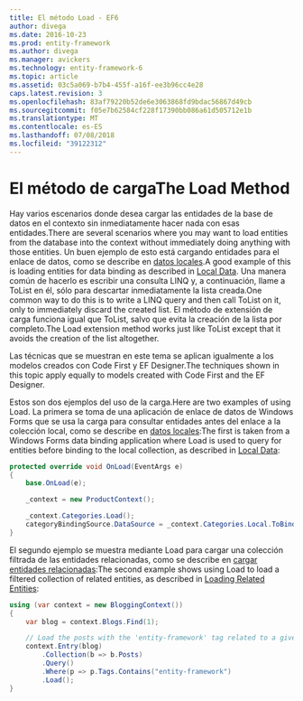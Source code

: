 ```yaml
---
title: El método Load - EF6
author: divega
ms.date: 2016-10-23
ms.prod: entity-framework
ms.author: divega
ms.manager: avickers
ms.technology: entity-framework-6
ms.topic: article
ms.assetid: 03c5a069-b7b4-455f-a16f-ee3b96cc4e28
caps.latest.revision: 3
ms.openlocfilehash: 83af79220b52de6e3063868fd9bdac56867d49cb
ms.sourcegitcommit: f05e7b62584cf228f17390bb086a61d505712e1b
ms.translationtype: MT
ms.contentlocale: es-ES
ms.lasthandoff: 07/08/2018
ms.locfileid: "39122312"
---
```

# <a name="the-load-method"></a><span data-ttu-id="bf0b1-102">El método de carga</span><span class="sxs-lookup"><span data-stu-id="bf0b1-102">The Load Method</span></span>
<span data-ttu-id="bf0b1-103">Hay varios escenarios donde desea cargar las entidades de la base de datos en el contexto sin inmediatamente hacer nada con esas entidades.</span><span class="sxs-lookup"><span data-stu-id="bf0b1-103">There are several scenarios where you may want to load entities from the database into the context without immediately doing anything with those entities.</span></span> <span data-ttu-id="bf0b1-104">Un buen ejemplo de esto está cargando entidades para el enlace de datos, como se describe en [datos locales](~/ef6/querying/local-data.md).</span><span class="sxs-lookup"><span data-stu-id="bf0b1-104">A good example of this is loading entities for data binding as described in [Local Data](~/ef6/querying/local-data.md).</span></span> <span data-ttu-id="bf0b1-105">Una manera común de hacerlo es escribir una consulta LINQ y, a continuación, llame a ToList en él, sólo para descartar inmediatamente la lista creada.</span><span class="sxs-lookup"><span data-stu-id="bf0b1-105">One common way to do this is to write a LINQ query and then call ToList on it, only to immediately discard the created list.</span></span> <span data-ttu-id="bf0b1-106">El método de extensión de carga funciona igual que ToList, salvo que evita la creación de la lista por completo.</span><span class="sxs-lookup"><span data-stu-id="bf0b1-106">The Load extension method works just like ToList except that it avoids the creation of the list altogether.</span></span>  

<span data-ttu-id="bf0b1-107">Las técnicas que se muestran en este tema se aplican igualmente a los modelos creados con Code First y EF Designer.</span><span class="sxs-lookup"><span data-stu-id="bf0b1-107">The techniques shown in this topic apply equally to models created with Code First and the EF Designer.</span></span>  

<span data-ttu-id="bf0b1-108">Estos son dos ejemplos del uso de la carga.</span><span class="sxs-lookup"><span data-stu-id="bf0b1-108">Here are two examples of using Load.</span></span> <span data-ttu-id="bf0b1-109">La primera se toma de una aplicación de enlace de datos de Windows Forms que se usa la carga para consultar entidades antes del enlace a la colección local, como se describe en [datos locales](~/ef6/querying/local-data.md):</span><span class="sxs-lookup"><span data-stu-id="bf0b1-109">The first is taken from a Windows Forms data binding application where Load is used to query for entities before binding to the local collection, as described in [Local Data](~/ef6/querying/local-data.md):</span></span>  

``` csharp
protected override void OnLoad(EventArgs e)
{
    base.OnLoad(e);

    _context = new ProductContext();

    _context.Categories.Load();
    categoryBindingSource.DataSource = _context.Categories.Local.ToBindingList();
}
```  

<span data-ttu-id="bf0b1-110">El segundo ejemplo se muestra mediante Load para cargar una colección filtrada de las entidades relacionadas, como se describe en [cargar entidades relacionadas](~/ef6/querying/related-data.md):</span><span class="sxs-lookup"><span data-stu-id="bf0b1-110">The second example shows using Load to load a filtered collection of related entities, as described in [Loading Related Entities](~/ef6/querying/related-data.md):</span></span>  

``` csharp
using (var context = new BloggingContext())
{
    var blog = context.Blogs.Find(1);

    // Load the posts with the 'entity-framework' tag related to a given blog
    context.Entry(blog)
        .Collection(b => b.Posts)
        .Query()
        .Where(p => p.Tags.Contains("entity-framework")
        .Load();
}
```  
